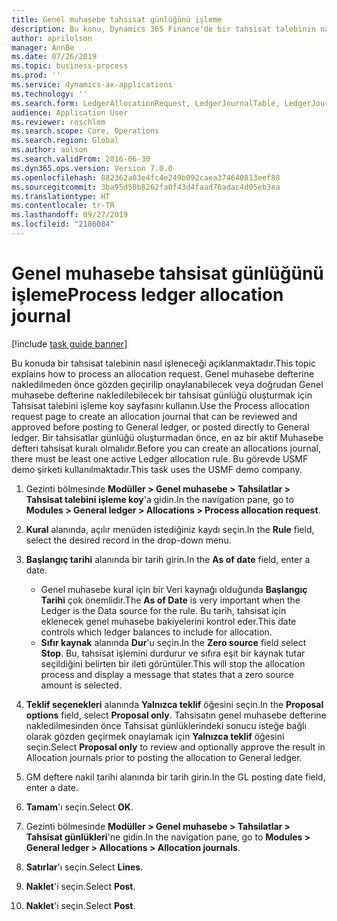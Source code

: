 ```yaml
---
title: Genel muhasebe tahsisat günlüğünü işleme
description: Bu konu, Dynamics 365 Finance'de bir tahsisat talebinin nasıl işlem yapılacağını açıklar.
author: aprilolson
manager: AnnBe
ms.date: 07/26/2019
ms.topic: business-process
ms.prod: ''
ms.service: dynamics-ax-applications
ms.technology: ''
ms.search.form: LedgerAllocationRequest, LedgerJournalTable, LedgerJournalTransAllocation
audience: Application User
ms.reviewer: roschlom
ms.search.scope: Core, Operations
ms.search.region: Global
ms.author: aolson
ms.search.validFrom: 2016-06-30
ms.dyn365.ops.version: Version 7.0.0
ms.openlocfilehash: 882362a03e4fc4e249b092caea374640813eef88
ms.sourcegitcommit: 3ba95d50b8262fa0f43d4faad76adac4d05eb3ea
ms.translationtype: HT
ms.contentlocale: tr-TR
ms.lasthandoff: 09/27/2019
ms.locfileid: "2186084"
---
```

# <a name="process-ledger-allocation-journal"></a><span data-ttu-id="7ee10-103">Genel muhasebe tahsisat günlüğünü işleme</span><span class="sxs-lookup"><span data-stu-id="7ee10-103">Process ledger allocation journal</span></span>

[!include [task guide banner](../../includes/task-guide-banner.md)]

<span data-ttu-id="7ee10-104">Bu konuda bir tahsisat talebinin nasıl işleneceği açıklanmaktadır.</span><span class="sxs-lookup"><span data-stu-id="7ee10-104">This topic explains how to process an allocation request.</span></span> <span data-ttu-id="7ee10-105">Genel muhasebe defterine nakledilmeden önce gözden geçirilip onaylanabilecek veya doğrudan Genel muhasebe defterine nakledilebilecek bir tahsisat günlüğü oluşturmak için Tahsisat talebini işleme koy sayfasını kullanın.</span><span class="sxs-lookup"><span data-stu-id="7ee10-105">Use the Process allocation request page to create an allocation journal that can be reviewed and approved before posting to General ledger, or posted directly to General ledger.</span></span> <span data-ttu-id="7ee10-106">Bir tahsisatlar günlüğü oluşturmadan önce, en az bir aktif Muhasebe defteri tahsisat kuralı olmalıdır.</span><span class="sxs-lookup"><span data-stu-id="7ee10-106">Before you can create an allocations journal, there must be least one active Ledger allocation rule.</span></span> <span data-ttu-id="7ee10-107">Bu görevde USMF demo şirketi kullanılmaktadır.</span><span class="sxs-lookup"><span data-stu-id="7ee10-107">This task uses the USMF demo company.</span></span>

1. <span data-ttu-id="7ee10-108">Gezinti bölmesinde **Modüller > Genel muhasebe > Tahsilatlar > Tahsisat talebini işleme koy**'a gidin.</span><span class="sxs-lookup"><span data-stu-id="7ee10-108">In the navigation pane, go to **Modules > General ledger > Allocations > Process allocation request**.</span></span>
2. <span data-ttu-id="7ee10-109">**Kural** alanında, açılır menüden istediğiniz kaydı seçin.</span><span class="sxs-lookup"><span data-stu-id="7ee10-109">In the **Rule** field, select the desired record in the drop-down menu.</span></span>
3. <span data-ttu-id="7ee10-110">**Başlangıç tarihi** alanında bir tarih girin.</span><span class="sxs-lookup"><span data-stu-id="7ee10-110">In the **As of date** field, enter a date.</span></span>

    - <span data-ttu-id="7ee10-111">Genel muhasebe kural için bir Veri kaynağı olduğunda **Başlangıç Tarihi** çok önemlidir.</span><span class="sxs-lookup"><span data-stu-id="7ee10-111">The **As of Date** is very important when the Ledger is the Data source for the rule.</span></span> <span data-ttu-id="7ee10-112">Bu tarih, tahsisat için eklenecek genel muhasebe bakiyelerini kontrol eder.</span><span class="sxs-lookup"><span data-stu-id="7ee10-112">This date controls which ledger balances to include for allocation.</span></span>  
    - <span data-ttu-id="7ee10-113">**Sıfır kaynak** alanında **Dur**'u seçin.</span><span class="sxs-lookup"><span data-stu-id="7ee10-113">In the **Zero source** field select **Stop**.</span></span> <span data-ttu-id="7ee10-114">Bu, tahsisat işlemini durdurur ve sıfıra eşit bir kaynak tutar seçildiğini belirten bir ileti görüntüler.</span><span class="sxs-lookup"><span data-stu-id="7ee10-114">This will stop the allocation process and display a message that states that a zero source amount is selected.</span></span>  

4. <span data-ttu-id="7ee10-115">**Teklif seçenekleri** alanında **Yalnızca teklif** öğesini seçin.</span><span class="sxs-lookup"><span data-stu-id="7ee10-115">In the **Proposal options** field, select **Proposal only**.</span></span> <span data-ttu-id="7ee10-116">Tahsisatın genel muhasebe defterine nakledilmesinden önce Tahsisat günlüklerindeki sonucu isteğe bağlı olarak gözden geçirmek onaylamak için **Yalnızca teklif** öğesini seçin.</span><span class="sxs-lookup"><span data-stu-id="7ee10-116">Select **Proposal only** to review and optionally approve the result in Allocation journals prior to posting the allocation to General ledger.</span></span>  
5. <span data-ttu-id="7ee10-117">GM deftere nakil tarihi alanında bir tarih girin.</span><span class="sxs-lookup"><span data-stu-id="7ee10-117">In the GL posting date field, enter a date.</span></span>
6. <span data-ttu-id="7ee10-118">**Tamam**'ı seçin.</span><span class="sxs-lookup"><span data-stu-id="7ee10-118">Select **OK**.</span></span>
7. <span data-ttu-id="7ee10-119">Gezinti bölmesinde **Modüller > Genel muhasebe > Tahsilatlar > Tahsisat günlükleri**'ne gidin.</span><span class="sxs-lookup"><span data-stu-id="7ee10-119">In the navigation pane, go to **Modules > General ledger > Allocations > Allocation journals**.</span></span>
8. <span data-ttu-id="7ee10-120">**Satırlar**'ı seçin.</span><span class="sxs-lookup"><span data-stu-id="7ee10-120">Select **Lines**.</span></span>
9. <span data-ttu-id="7ee10-121">**Naklet**'i seçin.</span><span class="sxs-lookup"><span data-stu-id="7ee10-121">Select **Post**.</span></span>
10. <span data-ttu-id="7ee10-122">**Naklet**'i seçin.</span><span class="sxs-lookup"><span data-stu-id="7ee10-122">Select **Post**.</span></span>

